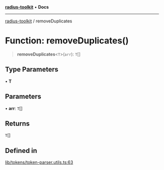 [**radius-toolkit**](../README.md) • **Docs**

***

[radius-toolkit](../globals.md) / removeDuplicates

# Function: removeDuplicates()

> **removeDuplicates**\<`T`\>(`arr`): `T`[]

## Type Parameters

• **T**

## Parameters

• **arr**: `T`[]

## Returns

`T`[]

## Defined in

[lib/tokens/token-parser.utils.ts:63](https://github.com/rangle/radius-token-tango/blob/0fa25351e79af51a833bcebadbd83e27a9791a4f/packages/radius-toolkit/src/lib/tokens/token-parser.utils.ts#L63)
